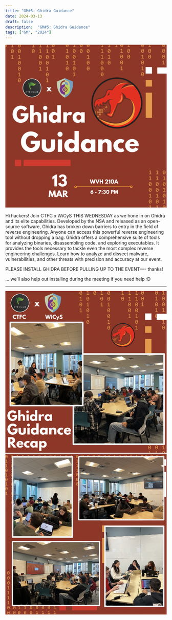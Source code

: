 ```yaml
---
title: "GM#5: Ghidra Guidance"
date: 2024-03-13
draft: false
description:  "GM#5: Ghidra Guidance"
tags: ["GM", "2024"]
---
```


![featured](featured.png)

Hi hackers! Join CTFC x WiCyS THIS WEDNESDAY as we hone in on Ghidra and its elite capabilities. Developed by the NSA and released as an open-source software, Ghidra has broken down barriers to entry in the field of reverse engineering. Anyone can access this powerful reverse engineering tool without dropping a bag. Ghidra offers a comprehensive suite of tools for analyzing binaries, disassembling code, and exploring executables. It provides the tools necessary to tackle even the most complex reverse engineering challenges. Learn how to analyze and dissect malware, vulnerabilities, and other threats with precision and accuracy at our event.

PLEASE INSTALL GHIDRA BEFORE PULLING UP TO THE EVENT—- thanks!

… we’ll also help out installing during the meeting if you need help :D

---

![sp24_gm5](gm51.png)
![sp24_gm5](gm52.png)